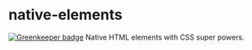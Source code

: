 # native-elements

[![Greenkeeper badge](https://badges.greenkeeper.io/equinusocio/native-elements.svg)](https://greenkeeper.io/)
Native HTML elements with CSS super powers.
